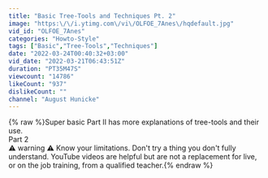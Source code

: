 ```yaml
---
title: "Basic Tree-Tools and Techniques Pt. 2"
image: "https:\/\/i.ytimg.com\/vi\/OLFOE_7Anes\/hqdefault.jpg"
vid_id: "OLFOE_7Anes"
categories: "Howto-Style"
tags: ["Basic","Tree-Tools","Techniques"]
date: "2022-03-24T00:40:32+03:00"
vid_date: "2022-03-21T06:43:51Z"
duration: "PT35M47S"
viewcount: "14786"
likeCount: "937"
dislikeCount: ""
channel: "August Hunicke"
---
```

{% raw %}Super basic Part II has more explanations of tree-tools and their use.<br />Part 2<br />⚠️ warning ⚠️ Know your limitations. Don't try a thing you don't fully understand. YouTube videos are helpful but are not a replacement for live, or on the job training, from a qualified teacher.{% endraw %}
